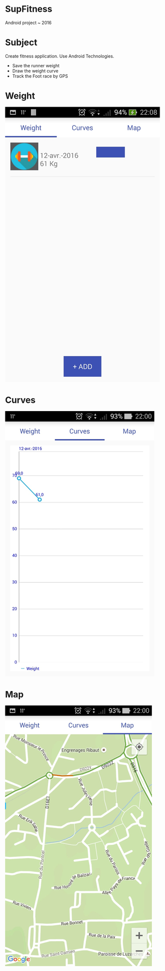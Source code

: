 SupFitness
=======

Android project ~ 2016


#  Subject

Create fitness application.
Use Android Technologies.

- Save the runner weight
- Draw the weight curve
- Track the Foot race by GPS


# Weight

![Weight](/Screenshot/weight.png?raw=true "Weight")


# Curves

![Curves](/Screenshot/curve.png?raw=true "Curves")


# Map

![Google map](/Screenshot/map.png?raw=true "Google map")
